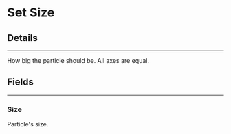 # Set Size

## Details

---

How big the particle should be. All axes are equal.

## Fields

---

### Size

Particle's size.

